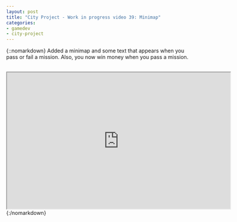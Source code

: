 ```yaml
---
layout: post
title: "City Project - Work in progress video 39: Minimap"
categories:
- gamedev
- city-project
---
```


{::nomarkdown}
Added a minimap and some text that appears when you pass or fail a mission. Also, you now win money when you pass a mission.<br /><br /><div style="text-align: center;"><iframe height="367" src="http://www.youtube.com/embed/HDJvWO4lR_A?theme=dark" width="600"></iframe><br /></div>
{:/nomarkdown}
